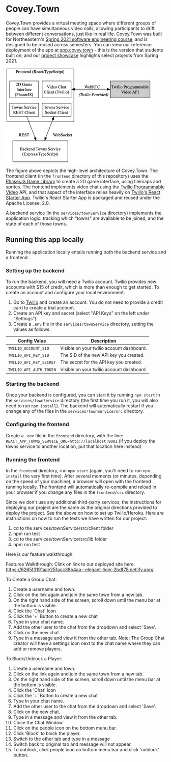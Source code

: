 # Covey.Town

Covey.Town provides a virtual meeting space where different groups of people can have simultaneous video calls, allowing participants to drift between different conversations, just like in real life.
Covey.Town was built for Northeastern's [Spring 2021 software engineering course](https://neu-se.github.io/CS4530-CS5500-Spring-2021/), and is designed to be reused across semesters.
You can view our reference deployment of the app at [app.covey.town](https://app.covey.town/) - this is the version that students built on, and our [project showcase](https://neu-se.github.io/CS4530-CS5500-Spring-2021/project-showcase) highlights select projects from Spring 2021.

![Covey.Town Architecture](docs/covey-town-architecture.png)

The figure above depicts the high-level architecture of Covey.Town.
The frontend client (in the `frontend` directory of this repository) uses the [PhaserJS Game Library](https://phaser.io) to create a 2D game interface, using tilemaps and sprites.
The frontend implements video chat using the [Twilio Programmable Video](https://www.twilio.com/docs/video) API, and that aspect of the interface relies heavily on [Twilio's React Starter App](https://github.com/twilio/twilio-video-app-react). Twilio's React Starter App is packaged and reused under the Apache License, 2.0.

A backend service (in the `services/townService` directory) implements the application logic: tracking which "towns" are available to be joined, and the state of each of those towns.

## Running this app locally

Running the application locally entails running both the backend service and a frontend.

### Setting up the backend

To run the backend, you will need a Twilio account. Twilio provides new accounts with $15 of credit, which is more than enough to get started.
To create an account and configure your local environment:

1. Go to [Twilio](https://www.twilio.com/) and create an account. You do not need to provide a credit card to create a trial account.
2. Create an API key and secret (select "API Keys" on the left under "Settings")
3. Create a `.env` file in the `services/townService` directory, setting the values as follows:

| Config Value            | Description                               |
| ----------------------- | ----------------------------------------- |
| `TWILIO_ACCOUNT_SID`    | Visible on your twilio account dashboard. |
| `TWILIO_API_KEY_SID`    | The SID of the new API key you created.   |
| `TWILIO_API_KEY_SECRET` | The secret for the API key you created.   |
| `TWILIO_API_AUTH_TOKEN` | Visible on your twilio account dashboard. |

### Starting the backend

Once your backend is configured, you can start it by running `npm start` in the `services/townService` directory (the first time you run it, you will also need to run `npm install`).
The backend will automatically restart if you change any of the files in the `services/townService/src` directory.

### Configuring the frontend

Create a `.env` file in the `frontend` directory, with the line: `REACT_APP_TOWNS_SERVICE_URL=http://localhost:8081` (if you deploy the towns service to another location, put that location here instead)

### Running the frontend

In the `frontend` directory, run `npm start` (again, you'll need to run `npm install` the very first time). After several moments (or minutes, depending on the speed of your machine), a browser will open with the frontend running locally.
The frontend will automatically re-compile and reload in your browser if you change any files in the `frontend/src` directory.

Since we don't use any additional third-party services, the instructions for deploying our project are the same as the original directions provided to deploy the project. See the above on how to set up Twilio/Heroku.
Here are instructions on how to run the tests we have written for our project:

1. cd to the services/townService/src/client folder
2. npm run test
3. cd to the services/townService/src/lib folder
4. npm run test

Here is our feature walkthrough:

Features Walkthrough:
Clink on link to our deployed site here: https://6265f3191aae251acc38b4aa--elegant-liger-2bdf78.netlify.app/

To Create a Group Chat:

1. Create a username and town.
2. Click on the link again and join the same town from a new tab.
3. On the right hand side of the screen, scroll down until the menu bar at the bottom is visible.
4. Click the 'Chat' Icon
5. Click the '+' Button to create a new chat
6. Type in your chat name.
7. Add the other user to the chat from the dropdown and select 'Save'.
8. Click on the new chat.
9. Type in a message and view it from the other tab.
   Note: The Group Chat creator will have a settings icon next to the chat name where they can add or remove players.

To Block/Unblock a Player:

1. Create a username and town.
2. Click on the link again and join the same town from a new tab.
3. On the right hand side of the screen, scroll down until the menu bar at the bottom is visible.
4. Click the 'Chat' Icon
5. Click the '+' Button to create a new chat
6. Type in your chat name.
7. Add the other user to the chat from the dropdown and select 'Save'.
8. Click on the new chat.
9. Type in a message and view it from the other tab.
10. Close the Chat Window
11. Click on the people icon on the bottom menu bar.
12. Click 'Block' to block the player.
13. Switch to the other tab and type in a message
14. Switch back to original tab and message will not appear.
15. To unblock, click people icon on bottom menu bar and click 'unblock' button.
